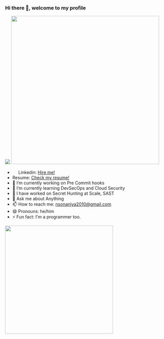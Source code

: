 ### Hi there 👋, welcome to my profile
<img src="https://komarev.com/ghpvc/?username=nsonaniya2010&color=green">
<img src="https://github-readme-stats.vercel.app/api?username=nsonaniya2010&show_icons=true&theme=tokyonight" width="480">

- <img src="https://i.imgur.com/A9IgaiM.png" width=15px> Linkedin: <a href="https://www.linkedin.com/in/neerajsonaniya/">Hire me!</a>
- Resume: <a href="https://github.com/nsonaniya2010/resume/blob/master/Neeraj_Sonaniya_Resume_new_reduced.pdf">Check my resume!</a>
- 🔭 I’m currently working on Pre Commit hooks
- 🌱 I’m currently learning DevSecOps and Cloud Security
- 👯 I have worked on Secret Hunting at Scale, SAST
- 💬 Ask me about Anything
- 📫 How to reach me: nsonaniya2010@gmail.com
- 😄 Pronouns: he/him
- ⚡ Fun fact: I'm a programmer too.


<img src="https://github-readme-stats.vercel.app/api/top-langs/?username=nsonaniya2010" width="350">
